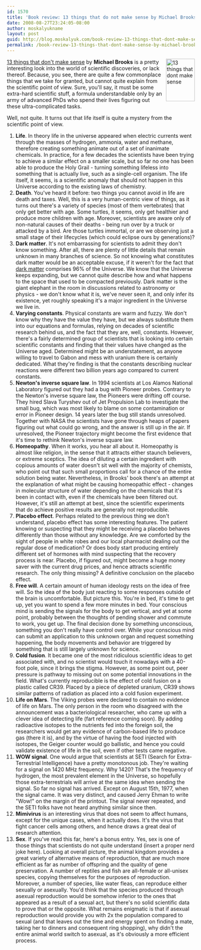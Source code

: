 ```yaml
---
id: 1570
title: 'Book review: 13 things that do not make sense by Michael Brooks'
date: 2008-08-27T23:24:05-08:00
author: moskalyukname
layout: post
guid: http://blog.moskalyuk.com/book-review-13-things-that-dont-make-sense-by-michael-brooks/1570
permalink: /book-review-13-things-that-dont-make-sense-by-michael-brooks/1570
---
```

[<img loading="lazy" style="border-top-width: 0px;border-left-width: 0px;border-bottom-width: 0px;margin: 0px 0px 5px 5px;border-right-width: 0px" height="114" alt="13 things that dont make sense" src="https://i.gr-assets.com/images/S/compressed.photo.goodreads.com/books/1320401228l/2018682.jpg" width="77" align="right" border="0" />](http://www.amazon.com/dp/0385520689?tag=moskalyukcom-20&camp=0&creative=0&linkCode=as1&creativeASIN=0385520689&adid=1SPQQ2E2JSTEMBC2TN6E&) [13 things that don't make sense](http://www.amazon.com/dp/0385520689?tag=moskalyukcom-20&camp=0&creative=0&linkCode=as1&creativeASIN=0385520689&adid=1SPQQ2E2JSTEMBC2TN6E&) by **Michael Brooks** is a pretty interesting look into the world of scientific discoveries, or lack thereof. Because, you see, there are quite a few commonplace things that we take for granted, but cannot quite explain from the scientific point of view. Sure, you'll say, it must be some extra-hard scientific stuff, a formula understandable only by an army of advanced PhDs who spend their lives figuring out these ultra-complicated tasks.

Well, not quite. It turns out that life itself is quite a mystery from the scientific point of view.

  1. **Life**. In theory life in the universe appeared when electric currents went through the masses of hydrogen, ammonia, water and methane, therefore creating something animate out of a set of inanimate chemicals. In practice, for a few decades the scientists have been trying to achieve a similar effect on a smaller scale, but so far no one has been able to produce the Holy Grail - turning something lifeless into something that is actually live, such as a single-cell organism. The life itself, it seems, is a scientific anomaly that should not happen in this Universe according to the existing laws of chemistry. 
  2. **Death**. You've heard it before: two things you cannot avoid in life are death and taxes. Well, this is a very human-centric view of things, as it turns out there's a variety of species (most of them vertebrates) that only get better with age. Some turtles, it seems, only get healthier and produce more children with age. Moreover, scientists are aware only of non-natural causes of their deaths - being run over by a truck or attacked by a bird. Are those turtles immortal, or are we observing just a small stage of their lifecycles (which could eclipse ours by generations)? 
  3. **Dark matter**. It's not embarrassing for scientists to admit they don't know something. After all, there are plenty of little details that remain unknown in many branches of science. So not knowing what constitutes dark matter would be an acceptable excuse, if it weren't for the fact that [dark matter](http://en.wikipedia.org/wiki/Dark_matter) comprises 96% of the Universe. We know that the Universe keeps expanding, but we cannot quite describe how and what happens to the space that used to be compacted previously. Dark matter is the giant elephant in the room in discussions related to astronomy or physics - we don't know what it is, we've never seen it, and only infer its existence, yet roughly speaking it's a major ingredient in the Universe we live in. 
  4. **Varying constants**. Physical constants are warm and fuzzy. We don't know why they have the value they have, but we always substitute them into our equations and formulas, relying on decades of scientific research behind us, and the fact that they are, well, constants. However, there's a fairly determined group of scientists that is looking into certain scientific constants and finding that their values have changed as the Universe aged. Determined might be an understatement, as anyone willing to travel to Gabon and mess with uranium there is certainly dedicated. What they're finding is that the constants describing nuclear reactions were different two billion years ago compared to current constants. 
  5. **Newton's inverse square law**. In 1994 scientists at Los Alamos National Laboratory figured out they had a bug with Pioneer probes. Contrary to the Newton's inverse square law, the Pioneers were drifting off course. They hired Slava Turyshev out of Jet Propulsion Lab to investigate the small bug, which was most likely to blame on some contamination or error in Pioneer design. 14 years later the bug still stands unresolved. Together with NASA the scientists have gone through heaps of papers figuring out what could go wrong, and the answer is still up in the air. If unresolved, the Pioneer trajectory might become the first evidence that it's time to rethink Newton's inverse square law. 
  6. **Homeopathy**. When it works, you hear all about it. Homeopathy is almost like religion, in the sense that it attracts either staunch believers, or extreme sceptics. The idea of diluting a certain ingredient with copious amounts of water doesn't sit well with the majority of chemists, who point out that such small proportions call for a chance of the entire solution being water. Nevertheless, in Brooks' book there's an attempt at the explanation of what might be causing homeopathic effect - changes in molecular structure of water depending on the chemicals that it's been in contact with, even if the chemicals have been filtered out. However, it's still an attempt at best, since the scientific experiments that do achieve positive results are generally not reproducible. 
  7. **Placebo effect**. Perhaps related to the previous thing we don't understand, placebo effect has some interesting features. The patient knowing or suspecting that they might be receiving a placebo behaves differently than those without any knowledge. Are we comforted by the sight of people in white robes and our local pharmacist dealing out the regular dose of medication? Or does body start producing entirely different set of hormones with mind suspecting that the recovery process is near. Placebo, if figured out, might become a huge money saver with the current drug prices, and hence attracts scientific research. The only thing missing? A definitive conclusion on the placebo effect. 
  8. **Free will**. A certain amount of human ideology rests on the idea of free will. So the idea of the body just reacting to some responses outside of the brain is uncomfortable. But picture this. You're in bed, it's time to get up, yet you want to spend a few more minutes in bed. Your conscious mind is sending the signals for the body to get vertical, and yet at some point, probably between the thoughts of pending shower and commute to work, you get up. The final decision done by something unconscious, something you don't really have control over. While your conscious mind can submit an application to this unknown organ and request something happening, the body movements and behavior are triggered by something that is still largely unknown for science. 
  9. **Cold fusion**. It became one of the most ridiculous scientific ideas to get associated with, and no scientist would touch it nowadays with a 40-foot pole, since it brings the stigma. However, as some point out, peer pressure is pathway to missing out on some potential innovations in the field. What's currently reproducible is the effect of cold fusion on a plastic called CR39. Placed by a piece of depleted uranium, CR39 shows similar patterns of radiation as placed into a cold fusion experiment. 
 10. **Life on Mars**. The Viking probes were declared to contain no evidence of life on Mars. The only person in the room who disagreed with the announcement was a bacteriological researcher, who came up with a clever idea of detecting life (fart reference coming soon). By adding radioactive isotopes to the nutrients fed into the foreign soil, the researchers would get any evidence of carbon-based life to produce gas (there it is), and by the virtue of having the food injected with isotopes, the Geiger counter would go ballistic, and hence you could validate existence of life in the soil, even if other tests came negative. 
 11. **WOW signal**. One would argue that scientists at SETI (Search for Extra-Terrestrial Intelligence) have a pretty monotonous job. They're waiting for a signal on 1420 MHz frequency. Why 1420? That's the frequency of hydrogen, the most prevalent element in the Universe, so hopefully those extra-terrestrials will arrive at the same idea when sending the signal. So far no signal has arrived. Except on August 15th, 1977, when the signal came. It was very distinct, and caused Jerry Ehman to write "Wow!" on the margin of the printout. The signal never repeated, and the SETI folks have not heard anything similar since then. 
 12. **Mimivirus** is an interesting virus that does not seem to affect humans, except for the unique cases, when it actually does. It's the virus that fight cancer cells among others, and hence draws a great deal of research attention. 
 13. **Sex**. If you've read this far, here's a bonus entry. Yes, sex is one of those things that scientists do not quite understand (insert a proper nerd joke here). Looking at overall picture, the animal kingdom provides a great variety of alternative means of reproduction, that are much more efficient as far as number of offspring and the quality of gene preservation. A number of reptiles and fish are all-female or all-unisex species, copying themselves for the purposes of reproduction. Moreover, a number of species, like water fleas, can reproduce either sexually or asexually. You'd think that the species produced through asexual reproduction would be somehow inferior to the ones that appeared as a result of a sexual act, but there's no solid scientific data to prove that or the opposite. What remains enigmatic is that if asexual reproduction would provide you with 2x the population compared to sexual (and that leaves out the time and energy spent on finding a mate, taking her to dinners and consequent ring shopping), why didn't the entire animal world switch to asexual, as it's obviously a more efficient process.

